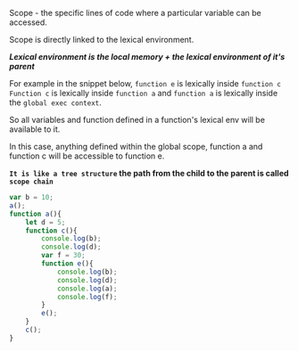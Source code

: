 Scope - the specific lines of code where a particular variable can be accessed. 

Scope is directly linked to the lexical environment. 

***Lexical environment is the local memory + the lexical environment of it's parent***

For example in the snippet below, `function e` is lexically inside `function c`
`Function c` is lexically inside `function a` and `function a` is lexically inside the `global exec context`.

So all variables and function defined in a function's lexical env will be available to it. 

In this case, anything defined within the global scope, function a and function c will be accessible to function e.

**`It is like a tree structure` the path from the child to the parent is called `scope chain`**

```js
var b = 10;
a();
function a(){
    let d = 5;
    function c(){
        console.log(b);
        console.log(d);
        var f = 30;
        function e(){
            console.log(b);
            console.log(d);
            console.log(a);
            console.log(f);
        }
        e();
    }
    c();   
}

```